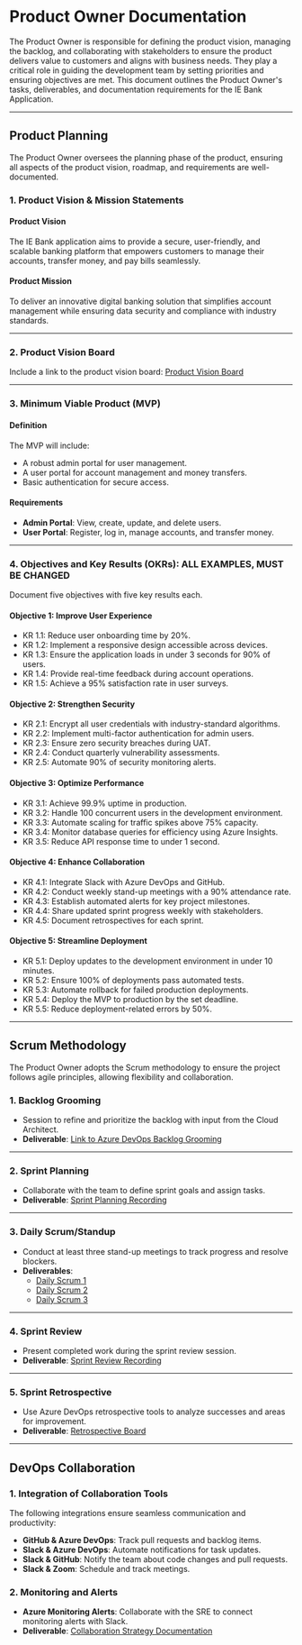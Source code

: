 # Product Owner Documentation

The Product Owner is responsible for defining the product vision, managing the backlog, and collaborating with stakeholders to ensure the product delivers value to customers and aligns with business needs. They play a critical role in guiding the development team by setting priorities and ensuring objectives are met. This document outlines the Product Owner's tasks, deliverables, and documentation requirements for the IE Bank Application.

---

## Product Planning

The Product Owner oversees the planning phase of the product, ensuring all aspects of the product vision, roadmap, and requirements are well-documented.

### 1. Product Vision & Mission Statements
#### **Product Vision**
The IE Bank application aims to provide a secure, user-friendly, and scalable banking platform that empowers customers to manage their accounts, transfer money, and pay bills seamlessly.

#### **Product Mission**
To deliver an innovative digital banking solution that simplifies account management while ensuring data security and compliance with industry standards.

---

### 2. Product Vision Board
Include a link to the product vision board:
[Product Vision Board](#)

---

### 3. Minimum Viable Product (MVP)
#### **Definition**
The MVP will include:
- A robust admin portal for user management.
- A user portal for account management and money transfers.
- Basic authentication for secure access.

#### **Requirements**
- **Admin Portal**: View, create, update, and delete users.
- **User Portal**: Register, log in, manage accounts, and transfer money.

---

### 4. Objectives and Key Results (OKRs): ALL EXAMPLES, MUST BE CHANGED
Document five objectives with five key results each.

#### **Objective 1: Improve User Experience**
- KR 1.1: Reduce user onboarding time by 20%.
- KR 1.2: Implement a responsive design accessible across devices.
- KR 1.3: Ensure the application loads in under 3 seconds for 90% of users.
- KR 1.4: Provide real-time feedback during account operations.
- KR 1.5: Achieve a 95% satisfaction rate in user surveys.

#### **Objective 2: Strengthen Security**
- KR 2.1: Encrypt all user credentials with industry-standard algorithms.
- KR 2.2: Implement multi-factor authentication for admin users.
- KR 2.3: Ensure zero security breaches during UAT.
- KR 2.4: Conduct quarterly vulnerability assessments.
- KR 2.5: Automate 90% of security monitoring alerts.

#### **Objective 3: Optimize Performance**
- KR 3.1: Achieve 99.9% uptime in production.
- KR 3.2: Handle 100 concurrent users in the development environment.
- KR 3.3: Automate scaling for traffic spikes above 75% capacity.
- KR 3.4: Monitor database queries for efficiency using Azure Insights.
- KR 3.5: Reduce API response time to under 1 second.

#### **Objective 4: Enhance Collaboration**
- KR 4.1: Integrate Slack with Azure DevOps and GitHub.
- KR 4.2: Conduct weekly stand-up meetings with a 90% attendance rate.
- KR 4.3: Establish automated alerts for key project milestones.
- KR 4.4: Share updated sprint progress weekly with stakeholders.
- KR 4.5: Document retrospectives for each sprint.

#### **Objective 5: Streamline Deployment**
- KR 5.1: Deploy updates to the development environment in under 10 minutes.
- KR 5.2: Ensure 100% of deployments pass automated tests.
- KR 5.3: Automate rollback for failed production deployments.
- KR 5.4: Deploy the MVP to production by the set deadline.
- KR 5.5: Reduce deployment-related errors by 50%.

---

## Scrum Methodology

The Product Owner adopts the Scrum methodology to ensure the project follows agile principles, allowing flexibility and collaboration.

### 1. Backlog Grooming
- Session to refine and prioritize the backlog with input from the Cloud Architect.
- **Deliverable**: [Link to Azure DevOps Backlog Grooming](#)

---

### 2. Sprint Planning
- Collaborate with the team to define sprint goals and assign tasks.
- **Deliverable**: [Sprint Planning Recording](#)

---

### 3. Daily Scrum/Standup
- Conduct at least three stand-up meetings to track progress and resolve blockers.
- **Deliverables**:
  - [Daily Scrum 1](#)
  - [Daily Scrum 2](#)
  - [Daily Scrum 3](#)

---

### 4. Sprint Review
- Present completed work during the sprint review session.
- **Deliverable**: [Sprint Review Recording](#)

---

### 5. Sprint Retrospective
- Use Azure DevOps retrospective tools to analyze successes and areas for improvement.
- **Deliverable**: [Retrospective Board](#)

---

## DevOps Collaboration

### 1. Integration of Collaboration Tools
The following integrations ensure seamless communication and productivity:
- **GitHub & Azure DevOps**: Track pull requests and backlog items.
- **Slack & Azure DevOps**: Automate notifications for task updates.
- **Slack & GitHub**: Notify the team about code changes and pull requests.
- **Slack & Zoom**: Schedule and track meetings.

### 2. Monitoring and Alerts
- **Azure Monitoring Alerts**: Collaborate with the SRE to connect monitoring alerts with Slack.
- **Deliverable**: [Collaboration Strategy Documentation](#)